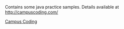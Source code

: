 Contains some java practice samples.
Details available at http://campuscoding.com/

<a href="http://campuscoding.com/">Campus Coding</a>
